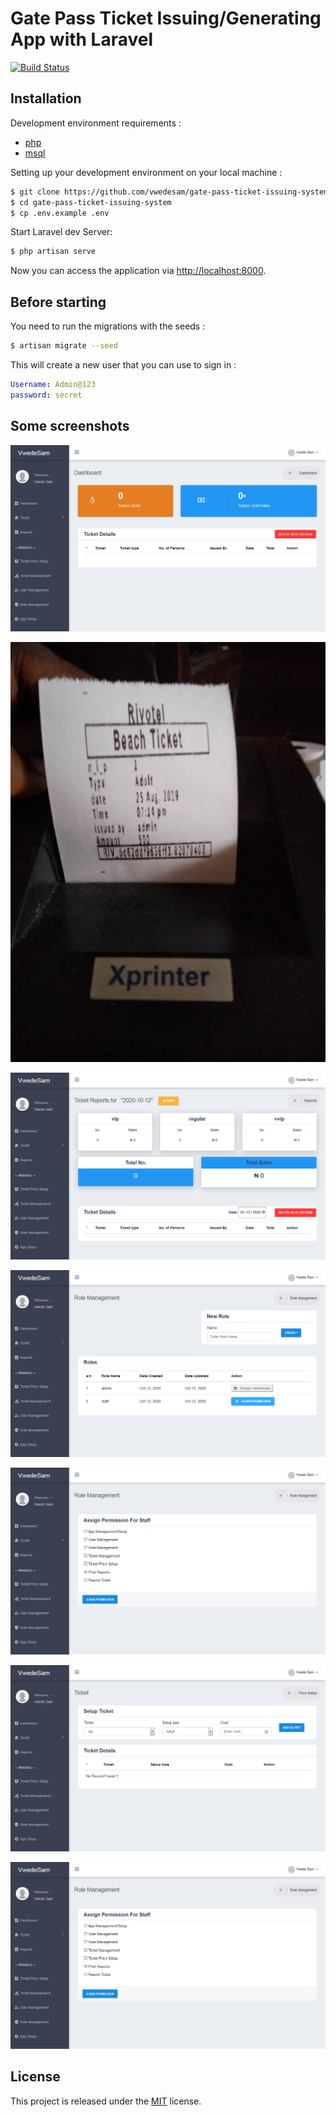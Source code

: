# Gate Pass Ticket Issuing/Generating App with Laravel

[![Build Status](https://travis-ci.org/guillaumebriday/laravel-blog.svg?branch=master)](https://github.com/vwedesam/gate-pass-ticket-issuing-system.git)


## Installation

Development environment requirements :
- [php](https://www.php.net/)
- [msql]()

Setting up your development environment on your local machine :
```bash
$ git clone https://github.com/vwedesam/gate-pass-ticket-issuing-system.git
$ cd gate-pass-ticket-issuing-system
$ cp .env.example .env
```

Start Laravel dev Server:
```bash
$ php artisan serve
```

Now you can access the application via [http://localhost:8000](http://localhost:8000).


## Before starting
You need to run the migrations with the seeds :
```bash
$ artisan migrate --seed
```

This will create a new user that you can use to sign in :
```yml
Username: Admin@123
password: secret
```

## Some screenshots

 ![dashboard](https://github.com/vwedesam/gate-pass-ticket-issuing-system/blob/master/public/assets/screenshot/Screenshot_2020-10-12%20SamVwede%20Ticketing%20System(7).png)
 
![ticket](https://github.com/vwedesam/gate-pass-ticket-issuing-system/blob/master/public/assets/screenshot/p-and-t.jpeg)

![Ticket Report](https://github.com/vwedesam/gate-pass-ticket-issuing-system/blob/master/public/assets/screenshot/Screenshot_2020-10-12%20SamVwede%20Ticketing%20System(8).png)

![Role Management](https://github.com/vwedesam/gate-pass-ticket-issuing-system/blob/master/public/assets/screenshot/Screenshot_2020-10-12%20SamVwede%20Ticketing%20System.png)

![Assign Permission to Role](https://github.com/vwedesam/gate-pass-ticket-issuing-system/blob/master/public/assets/screenshot/Screenshot_2020-10-12%20SamVwede%20Ticketing%20System(1).png)

![Add Vip Ticket](https://github.com/vwedesam/gate-pass-ticket-issuing-system/blob/master/public/assets/screenshot/Screenshot_2020-10-12%20SamVwede%20Ticketing%20System(2).png)

![Add Vip Group Ticket](https://github.com/vwedesam/gate-pass-ticket-issuing-system/blob/master/public/assets/screenshot/Screenshot_2020-10-12%20SamVwede%20Ticketing%20System(1).png)

## License

This project is released under the [MIT](http://opensource.org/licenses/MIT) license.
